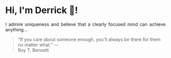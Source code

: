 # Hi, I'm Derrick 👋!
<p align="justify">I admire uniqueness and believe that a clearly focused mind can achieve anything...</p> 
<!-- #quote-start -->
<blockquote>&ldquo;If you care about someone enough, you'll always be there for them no matter what.&rdquo; &mdash; <footer>Roy T. Bennett</footer></blockquote>
<!-- #quote-end -->
